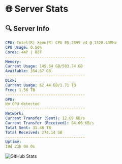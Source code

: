# 🌐 Server Stats
## 🔍 Server Info
```yaml
CPU: Intel(R) Xeon(R) CPU E5-2699 v4 @ 1320.43MHz
CPU Usage: 0.50%
Cores: 44P | 88T
-----------------------------------
Memory:
Current Usage: 145.64 GB/503.74 GB
Available: 354.67 GB
-----------------------------------
Disk:
Current Usage: 62.44 GB/1.71 TB
Free: 1.56 TB
-----------------------------------
GPU:
No GPU detected
-----------------------------------
Network:
Current Transfer (Sent): 12.69 KB/s
Current Transfer (Received): 84.06 KB/s
Total Sent: 31.48 TB
Total Received: 274.14 GB
-----------------------------------
Uptime:
19d 23h 0m 0s
```
![GitHub Stats](https://img.shields.io/badge/Updated-2025-03-27_20:22:49-blue)